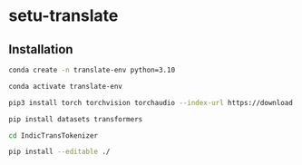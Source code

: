 # setu-translate

## Installation

```bash
conda create -n translate-env python=3.10

conda activate translate-env

pip3 install torch torchvision torchaudio --index-url https://download.pytorch.org/whl/cu118

pip install datasets transformers

cd IndicTransTokenizer

pip install --editable ./
```